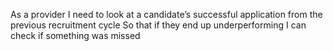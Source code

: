 As a provider
I need to look at a candidate’s successful application from the previous recruitment cycle
So that if they end up underperforming I can check if something was missed
